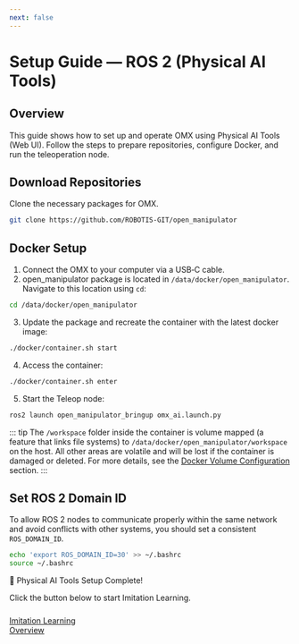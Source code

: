 ```yaml
---
next: false
---
```


# Setup Guide — ROS 2 (Physical AI Tools)

## Overview
This guide shows how to set up and operate OMX using Physical AI Tools (Web UI). Follow the steps to prepare repositories, configure Docker, and run the teleoperation node.

## Download Repositories
Clone the necessary packages for OMX.
```bash
git clone https://github.com/ROBOTIS-GIT/open_manipulator
```

## Docker Setup
1. Connect the OMX to your computer via a USB‑C cable.
2. open_manipulator package is located in `/data/docker/open_manipulator`. Navigate to this location using `cd`:
```bash
cd /data/docker/open_manipulator
```
3. Update the package and recreate the container with the latest docker image:
```bash
./docker/container.sh start
```
4. Access the container:
```bash
./docker/container.sh enter
```
5. Start the Teleop node:
```bash
ros2 launch open_manipulator_bringup omx_ai.launch.py
```
::: tip
The `/workspace` folder inside the container is volume mapped (a feature that links file systems) to `/data/docker/open_manipulator/workspace` on the host. All other areas are volatile and will be lost if the container is damaged or deleted. For more details, see the [Docker Volume Configuration](#docker-volume-configuration) section.
:::


## Set ROS 2 Domain ID
To allow ROS 2 nodes to communicate properly within the same network and avoid conflicts with other systems, you should set a consistent `ROS_DOMAIN_ID`.
```bash
echo 'export ROS_DOMAIN_ID=30' >> ~/.bashrc
source ~/.bashrc
```

🎉 Physical AI Tools Setup Complete!

Click the button below to start Imitation Learning.

<div style='display: flex; justify-content: flex-start; gap: 30px; margin-top: 24px;'>
<a href="/omx/imitation_learning_omx.html" class="button-shortcut">
Imitation Learning<br>Overview
</a>
</div>


